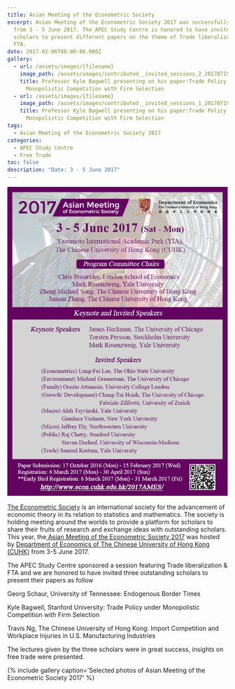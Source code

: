 ```yaml
---
title: Asian Meeting of the Econometric Society
excerpt: Asian Meeting of the Econometric Society 2017 was successfully held
  from 3 - 5 June 2017. The APEC Study Centre is honored to have invite three
  scholars to present different papers on the theme of Trade liberalization &
  FTA.
date: 2017-02-06T00:00:00.000Z
gallery:
  - url: /assets/images/{filename}
    image_path: /assets/images/contributed__invited_sessions_2_20170719_1448558318.jpg
    title: Professor Kyle Bagwell presenting on his paper:Trade Policy under
      Monopolistic Competition with Firm Selection
  - url: /assets/images/{filename}
    image_path: /assets/images/contributed__invited_sessions_1_20170719_1071676215.jpg
    title: Professor Kyle Bagwell presenting on his paper:Trade Policy under
      Monopolistic Competition with Firm Selection
tags:
  - Asian Meeting of the Econometric Society 2017
categories:
  - APEC Study Centre
  - Free Trade
toc: false
description: "Date: 3 - 5 June 2017"
---
```

![2017_Asian_Meeting](/assets/old_images/2017_Asian_Meeting_of_the_Econometric_Society_Aug_2016-3.jpg)

  [The Econometric Society](https://www.econometricsociety.org/) is an international society for the advancement  of economic theory in its relation to statistics and mathematics. The society is holding meeting around the worlds to provide a platform for scholars to share their fruits of research and exchange ideas with outstanding scholars. This year, the[ Asian Meeting of the Econometric Society 2017](http://www.econ.cuhk.edu.hk/2017AMES/) was hosted by [Department of Economics of The Chinese University of Hong Kong (CUHK)](http://www.econ.cuhk.edu.hk/econ/en-gb/) from 3-5 June 2017.

  The APEC Study Centre sponsored a session featuring Trade liberalization & FTA and we are honored to have invited three outstanding scholars to present their papers as follow

  Georg Schaur, University of Tennessee:  Endogenous Border Times

  Kyle Bagwell, Stanford University: Trade Policy under Monopolistic Competition with Firm Selection

  Travis Ng, The Chinese University of Hong Kong: Import Competition and Workplace Injuries in U.S. Manufacturing Industries

  The lectures given by the three scholars were in great success,  insights on free trade were presented.

 {% include gallery caption='Selected photos of Asian Meeting of the Econometric Society 2017' %}